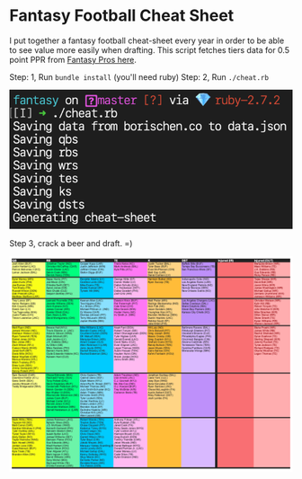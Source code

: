 Fantasy Football Cheat Sheet
============================

I put together a fantasy football cheat-sheet every year in order to be able to
see value more easily when drafting. This script fetches tiers data for 0.5
point PPR from
[Fantasy Pros here](https://www.fantasypros.com/nfl/rankings/half-point-ppr-cheatsheets.php).

Step: 1, Run `bundle install` (you'll need ruby)
Step: 2, Run `./cheat.rb`

![Running the script](https://raw.githubusercontent.com/unRARed/cheat-sheet/main/example-run.png)

Step 3, crack a beer and draft. =)

![Example output](https://raw.githubusercontent.com/unRARed/cheat-sheet/main/cheat-sheet-snip.png)

